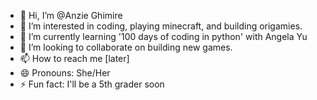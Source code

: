 - 👋 Hi, I’m @Anzie Ghimire
- 👀 I’m interested in coding, playing minecraft, and building origamies. 
- 🌱 I’m currently learning '100 days of coding in python' with Angela Yu
- 💞️ I’m looking to collaborate on building new games. 
- 📫 How to reach me [later]
- 😄 Pronouns: She/Her
- ⚡ Fun fact: I'll be a 5th grader soon

<!---
stealthypython/stealthypython is a ✨ special ✨ repository because its `README.md` (this file) appears on your GitHub profile.
You can click the Preview link to take a look at your changes.
--->
